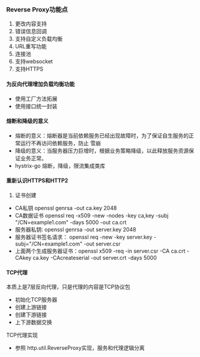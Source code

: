 ### Reverse Proxy功能点
1. 更改内容支持
2. 错误信息回调
3. 支持自定义负载均衡
4. URL重写功能
5. 连接池
6. 支持websocket
7. 支持HTTPS

#### 为反向代理增加负载均衡功能
- 使用工厂方法拓展
- 使用接口统一封装

#### 熔断和降级的意义
- 熔断的意义：熔断器是当前依赖服务已经出现故障时，为了保证自生服务的正常运行不再访问依赖服务，防止
雪崩
- 降级的意义：当服务器压力巨增时，根据业务策略降级，以此释放服务资源保证业务正常。
- hystrix-go 熔断，降级，限流集成类库

#### 重新认识HTTPS和HTTP2
1. 证书创建
- CA私钥 openssl genrsa -out ca.key 2048
- CA数据证书 openssl req -x509 -new -nodes -key ca,key -subj "/CN=example1.com" -days 5000 -out ca.crt
- 服务器私钥: openssl genrsa -out server.key 2048
- 服务器证书签名请求： openssl req -new -key server.key -subj="/CN=example1.com" -out server.csr
- 上面两个生成服务器证书：openssl x509 -req -in server.csr -CA ca.crt -CAkey ca.key -CAcreateserial -out server.crt -days 5000

#### TCP代理
本质上是7层反向代理，只是代理的内容是TCP协议包
- 初始化TCP服务器
- 创建上游链接
- 创建下游链接
- 上下游数据交换

TCP代理实现
- 参照 http.util.ReverseProxy实现，服务和代理逻辑分离




